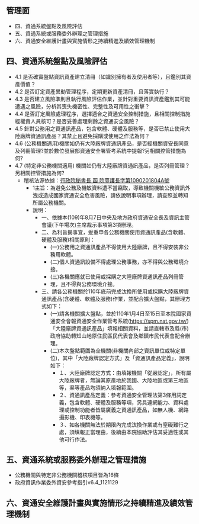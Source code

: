 ## 管理面
- 四、資通系統盤點及風險評估
- 五、資通系統或服務委外辦理之管理措施
- 六、資通安全維護計畫與實施情形之持續精進及績效管理機制

## 四、資通系統盤點及風險評估
- 4.1 	是否確實盤點資訊資產建立清冊（如識別擁有者及使用者等），且鑑別其資產價值？
- 4.2 	是否訂定資產異動管理程序，定期更新資產清冊，且落實執行？
- 4.3 	是否建立風險準則且執行風險評估作業，並針對重要資訊資產鑑別其可能遭遇之風險，分析其喪失機密性、完整性及可用性之衝擊？
- 4.4 	是否訂定風險處理程序，選擇適合之資通安全控制措施，且相關控制措施經權責人員核可？是否妥善處理剩餘之資通安全風險？
- 4.5 	針對公務用之資通訊產品，包含軟體、硬體及服務等，是否已禁止使用大陸廠牌資通訊產品？其禁止且避免採購或使用之作法為何？
- 4.6 	(公務機關適用)機關如仍有大陸廠牌資通訊產品，是否經機關資安長同意及列冊管理?並於數位發展部資通安全署管考系統中提報?另相關控管措施為何?
- 4.7	  (特定非公務機關適用) 機關如仍有大陸廠牌資通訊產品，是否列冊管理？另相關控管措施為何?  
  - 稽核法源依據：[行政院秘書長 函  院臺護長字第1090201804A號](https://ic.tnnua.edu.tw/app/index.php?Action=downloadfile&file=WVhSMFlXTm9MemcxTDNCMFlWOHlORFF6T0Y4NU1UTXlOamszWHprM05UWTVMbkJrWmc9PQ==&fname=DGGGSWWXYWKK41YXLOLKFCXTKODG25WWFGB0B1HGQPIDXW40UWYWQOLLEC54OKGHSSCCGGMPA4NOLOYWMOMOQL00)
    - 1主旨：為避免公務及機敏資料遭不當竊取，導致機關機敏公務資訊外洩或造成國家資通安全危害風險，請依說明事項辦理，請查照並轉知所屬公務機關。
    - 說明：
      - 一、依據本(109)年8月7日中央及地方政府資通安全長及資訊主管會議(下午場次)主席裁示事項第3項辦理。
      - 二、為利旨揭事宜，爰重申各公務機關使用資通訊產品(含軟體、硬體及服務)相關原則：
        - (一)公務用之資通訊產品不得使用大陸廠牌，且不得安裝非公務用軟體。
        - (二)個人資通訊設備不得處理公務事務，亦不得與公務環境介接。
        - (三)各機關應就已使用或採購之大陸廠牌資通訊產品列冊管
        - 理，且不得與公務環境介接。
      - 三、請各公務機關於110年底前完成汰換所使用或採購大陸廠牌資通訊產品(含硬體、軟體及服務)作業，並配合擴大盤點，其辦理方式如下：
        - (一)請各機關擴大盤點，並於110年1月4日至15日至本院國家資通安全會報資通安全作業管考系統(https://spm.nat.gov.tw/)「大陸廠牌資通訊產品」填報相關資料，並請直轄市及縣(市)政府協助轉知山地原住民區民代表會及鄉鎮市民代表會配合辦理。
        - (二)本次盤點範圍為全機關(非機關內部之資訊單位或特定單位)，其中「大陸廠牌認定方式」及「資通訊產品定義」，說明如下：
          - １、大陸廠牌認定方式：由填報機關「從嚴認定」，所有屬大陸廠牌者，無論其原產地於我國、大陸地區或第三地區等，渠等產品均須納入填報範圍。
          - ２、資通訊產品定義：參考資通安全管理法第3條用詞定義，包含軟體、硬體及服務等項，另具連網能力、資料處理或控制功能者皆屬廣義之資通訊產品，如無人機、網路攝影機、印表機等。
          - ３、如各機關無法於期限內完成汰換作業或有窒礙難行之處，須填報正當理由，後續由本院協助評估其妥適性或其他可行作法。
## 五、資通系統或服務委外辦理之管理措施 
- 公務機關與特定非公務機關稽核項目皆為16條
- 政府資訊作業委外資安參考指引v6.4_1121129

## 六、資通安全維護計畫與實施情形之持續精進及績效管理機制
